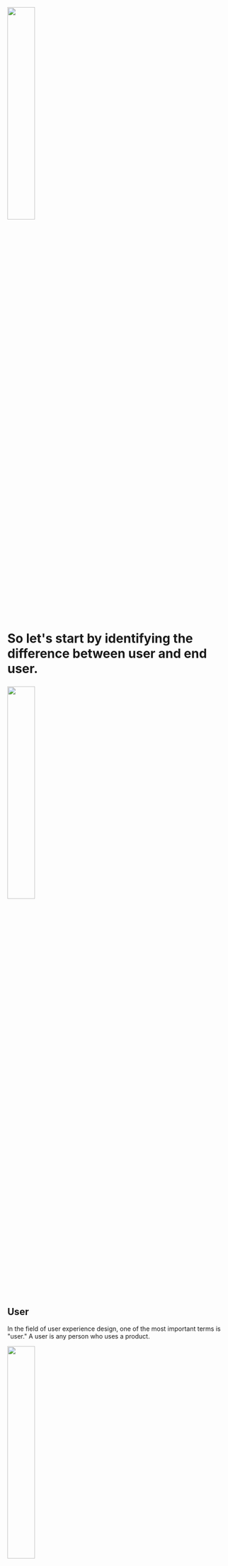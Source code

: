 <a ><img src="https://user-images.githubusercontent.com/56088741/123548852-1ef59d00-d784-11eb-8e39-255e0c3e97d5.gif" width="35%" ></a>

# So let's start by identifying the difference between user and end user.
###  

<a ><img src="https://techsable.com/wp-content/uploads/2018/10/Tehsable.com-minion.gif" width="35%" ></a>

## User
In the field of user experience design, one of the most important terms is "user." 
A user is any person who uses a product. 

<a ><img src="http://netaq.ae/blog/wp-content/uploads/2017/11/UX-User-01.jpg" width="35%" ></a>

## End User
In addition, the end user is the specific audience a UX designer creates something for. 

UX designers goal is to think about problems and needs from the end 
user's perspective and design an experience to meet those needs. 

###

Think of it like this: An animated movie about talking cars 
is designed with kids ages 5 to 7 in mind. 
Those kids are the movie's end users, 
but adults and teenagers will be in the audience too. 
So they are also users.

<a ><img src="https://miro.medium.com/max/1180/1*sd4ugv2dAxlqMA2WCKWw_g.png" width="35%" ></a>

User experience is how a person, the user, feels about interacting with or 
experiencing a product. 
Do you think everyone in the theater experiences the movie the same way? 
Not likely, but if the end users -- 5 to 7 year old kids -- stay focused, 
laugh a lot, and cheer at the end, it's safe to say it was a good user experience. 
On the flip side, if those kids don't want to watch the movie again, 
they probably had a bad user experience.

###

### When it comes to evaluating user experience, there are a few key questions to examine. 
Is the product easy to use? Is the product equitable? 
Does the product delight the user? 
Does the product solve the user's problem? 

Answering yes to these questions are all goals of a good user experience as we previously learned. 
And these are questions UX designers are constantly asking themselves to create 
great user experiences.

<a ><img src="https://miro.medium.com/max/1200/1*Nec8bhBsIrq38UqSReWgxA.jpeg" width="35%" ></a>

### As a UX designer,
you will focus on the end user, acting as the user's advocate and balancing business needs. 
Your team members might prioritize other goals for a product, like sales or marketing. 
And some stakeholders might forget the fact that they are not the end user. 
That's why you, as a UX designer, need to keep the end user as your main priority. 
For example, imagine you're developing a children's toy. 

Your sales and marketing teammates might try to encourage parents to buy the toy, 
but ultimately you need to design the toy to appeal to the child, who is your end user. 
Okay, now you know the meanings of key terms like user, end user, and user experience, 
it's time to move on to frameworks.


